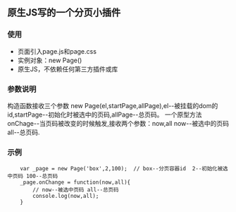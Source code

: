 ##	原生JS写的一个分页小插件
###	使用
*	页面引入page.js和page.css
*	实例对象：new Page()
*	原生JS，不依赖任何第三方插件或库
###	参数说明
>
构造函数接收三个参数 new Page(el,startPage,allPage),el--被挂载的dom的id,startPage--初始化时被选中的页码,allPage--总页码。
一个原型方法 onChage--当页码被改变的时候触发,接收两个参数：now,all now--被选中的页码 all--总页码.
###	示例
```
	var _page = new Page('box',2,100);  // box--分页容器id  2--初始化被选中页码 100--总页码
	_page.onChange = function(now,all){
	    // now--被选中页码 all--总页码
		console.log(now,all);
	}
```